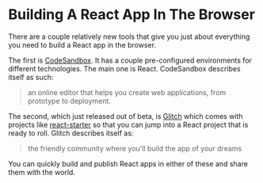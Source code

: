 # Building A React App In The Browser

There are a couple relatively new tools that give you just about everything
you need to build a React app in the browser.

The first is [CodeSandbox](https://codesandbox.io/). It has a couple
pre-configured environments for different technologies. The main one is
React. CodeSandbox describes itself as such:

> an online editor that helps you create web applications, from prototype to
> deployment.

The second, which just released out of beta, is
[Glitch](https://glitch.com/) which comes with projects like
[react-starter](https://glitch.com/~starter-react) so that you can jump into
a React project that is ready to roll. Glitch describes itself as:

> the friendly community where you'll build the app of your dreams

You can quickly build and publish React apps in either of these and share
them with the world.
